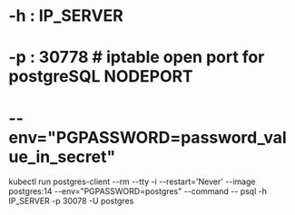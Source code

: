 # -h : IP_SERVER
# -p : 30778 # iptable open port for postgreSQL NODEPORT
# --env="PGPASSWORD=password_value_in_secret"
kubectl run postgres-client --rm --tty -i --restart='Never' --image postgres:14 --env="PGPASSWORD=postgres" --command -- psql -h IP_SERVER -p 30078 -U postgres
